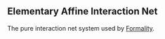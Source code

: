 ## Elementary Affine Interaction Net

The pure interaction net system used by [Formality](https://github.com/moonad/formality).
